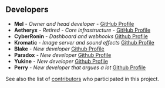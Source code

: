 ## Developers

* **Mel** - *Owner and head developer* - [GitHub Profile](https://github.com/melmsie)
* **Aetheryx** - *Retired - Core infrastructure* - [GitHub Profile](https://github.com/Aetheryx)
* **CyberRonin** - *Dashboard and webhooks* [Github Profile](https://github.com/TheCyberRonin)
* **Kromatic** - *Image server and sound effects* [Github Profile](https://github.com/Devoxin)
* **Blake** - *New developer* [Github Profile](https://github.com/zBlakee)
* **Paradox** - *New developer* [Github Profile](https://github.com/ParadoxOrigins)
* **Yukine** - *New developer* [Github Profile](https://github.com/Dev-Yukine)
* **Perry** - *New developer that argues a lot* [Github Profile](https://github.com/perryprog)

See also the list of [contributors](https://github.com/melmsie/Dank-Memer/contributors) who participated in this project.
